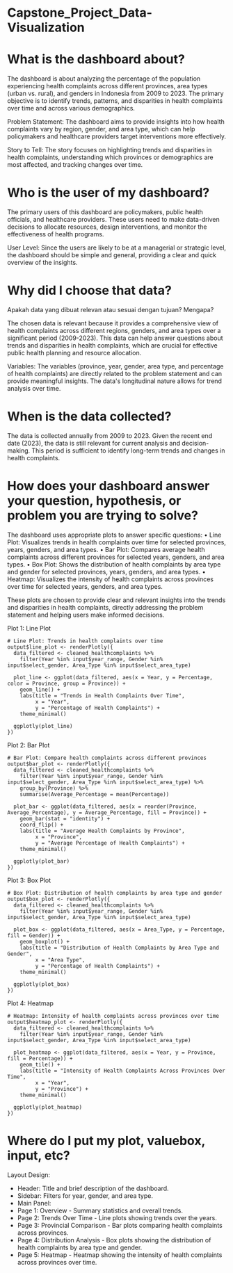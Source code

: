 # Capstone_Project_Data-Visualization


# What is the dashboard about?

The dashboard is about analyzing the percentage of the population experiencing health complaints across different provinces, area types (urban vs. rural), and genders in Indonesia from 2009 to 2023. The primary objective is to identify trends, patterns, and disparities in health complaints over time and across various demographics.

Problem Statement: The dashboard aims to provide insights into how health complaints vary by region, gender, and area type, which can help policymakers and healthcare providers target interventions more effectively.

Story to Tell: The story focuses on highlighting trends and disparities in health complaints, understanding which provinces or demographics are most affected, and tracking changes over time.


# Who is the user of my dashboard?

The primary users of this dashboard are policymakers, public health officials, and healthcare providers. These users need to make data-driven decisions to allocate resources, design interventions, and monitor the effectiveness of health programs.

User Level: Since the users are likely to be at a managerial or strategic level, the dashboard should be simple and general, providing a clear and quick overview of the insights.


# Why did I choose that data?

Apakah data yang dibuat relevan atau sesuai dengan tujuan? Mengapa?

The chosen data is relevant because it provides a comprehensive view of health complaints across different regions, genders, and area types over a significant period (2009-2023). This data can help answer questions about trends and disparities in health complaints, which are crucial for effective public health planning and resource allocation.

Variables: The variables (province, year, gender, area type, and percentage of health complaints) are directly related to the problem statement and can provide meaningful insights. The data's longitudinal nature allows for trend analysis over time.


# When is the data collected?

The data is collected annually from 2009 to 2023. Given the recent end date (2023), the data is still relevant for current analysis and decision-making. This period is sufficient to identify long-term trends and changes in health complaints.


# How does your dashboard answer your question, hypothesis, or problem you are trying to solve?

The dashboard uses appropriate plots to answer specific questions:
•	Line Plot: Visualizes trends in health complaints over time for selected provinces, years, genders, and area types.
• Bar Plot: Compares average health complaints across different provinces for selected years, genders, and area types.
• Box Plot: Shows the distribution of health complaints by area type and gender for selected provinces, years, genders, and area types.
• Heatmap: Visualizes the intensity of health complaints across provinces over time for selected years, genders, and area types.

These plots are chosen to provide clear and relevant insights into the trends and disparities in health complaints, directly addressing the problem statement and helping users make informed decisions.


Plot 1: Line Plot
```{r}
# Line Plot: Trends in health complaints over time
output$line_plot <- renderPlotly({
  data_filtered <- cleaned_healthcomplaints %>%
    filter(Year %in% input$year_range, Gender %in% input$select_gender, Area_Type %in% input$select_area_type)
  
  plot_line <- ggplot(data_filtered, aes(x = Year, y = Percentage, color = Province, group = Province)) +
    geom_line() +
    labs(title = "Trends in Health Complaints Over Time",
         x = "Year",
         y = "Percentage of Health Complaints") +
    theme_minimal()
  
  ggplotly(plot_line)
})
```

Plot 2: Bar Plot
```{r}
# Bar Plot: Compare health complaints across different provinces
output$bar_plot <- renderPlotly({
  data_filtered <- cleaned_healthcomplaints %>%
    filter(Year %in% input$year_range, Gender %in% input$select_gender, Area_Type %in% input$select_area_type) %>%
    group_by(Province) %>%
    summarise(Average_Percentage = mean(Percentage))
  
  plot_bar <- ggplot(data_filtered, aes(x = reorder(Province, Average_Percentage), y = Average_Percentage, fill = Province)) +
    geom_bar(stat = "identity") +
    coord_flip() +
    labs(title = "Average Health Complaints by Province",
         x = "Province",
         y = "Average Percentage of Health Complaints") +
    theme_minimal()
  
  ggplotly(plot_bar)
})
```

Plot 3: Box Plot
```{r}
# Box Plot: Distribution of health complaints by area type and gender
output$box_plot <- renderPlotly({
  data_filtered <- cleaned_healthcomplaints %>%
    filter(Year %in% input$year_range, Gender %in% input$select_gender, Area_Type %in% input$select_area_type)
  
  plot_box <- ggplot(data_filtered, aes(x = Area_Type, y = Percentage, fill = Gender)) +
    geom_boxplot() +
    labs(title = "Distribution of Health Complaints by Area Type and Gender",
         x = "Area Type",
         y = "Percentage of Health Complaints") +
    theme_minimal()
  
  ggplotly(plot_box)
})
```

Plot 4: Heatmap
```{r}
# Heatmap: Intensity of health complaints across provinces over time
output$heatmap_plot <- renderPlotly({
  data_filtered <- cleaned_healthcomplaints %>%
    filter(Year %in% input$year_range, Gender %in% input$select_gender, Area_Type %in% input$select_area_type)
  
  plot_heatmap <- ggplot(data_filtered, aes(x = Year, y = Province, fill = Percentage)) +
    geom_tile() +
    labs(title = "Intensity of Health Complaints Across Provinces Over Time",
         x = "Year",
         y = "Province") +
    theme_minimal()
  
  ggplotly(plot_heatmap)
})
```


# Where do I put my plot, valuebox, input, etc?
Layout Design:
- Header: Title and brief description of the dashboard.
- Sidebar: Filters for year, gender, and area type.
- Main Panel:
- Page 1: Overview - Summary statistics and overall trends.
- Page 2: Trends Over Time - Line plots showing trends over the years.
- Page 3: Provincial Comparison - Bar plots comparing health complaints across provinces.
- Page 4: Distribution Analysis - Box plots showing the distribution of health complaints by area type and gender.
- Page 5: Heatmap - Heatmap showing the intensity of health complaints across provinces over time.
